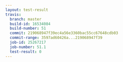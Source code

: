 ```yaml
---
layout: test-result
travis:
  branch: master
  build-id: 16534084
  build-number: 51
  commit: 219068947f39ec4a56e3360bac55cc67648cdb03
  commit-range: 3597ad60426a...219068947f39
  job-id: 25267217
  job-number: 51.1
  test-result: 0
---
```

